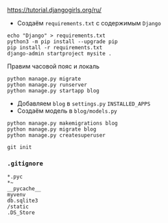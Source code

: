 <https://tutorial.djangogirls.org/ru/>

* Создаём `requirements.txt` c содержимым `Django`

~~~~
echo "Django" > requirements.txt
python3 -m pip install --upgrade pip
pip install -r requirements.txt
django-admin startproject mysite .
~~~~

Правим часовой пояс и локаль

~~~~
python manage.py migrate
python manage.py runserver
python manage.py startapp blog
~~~~

* Добавляем `blog` в `settings.py` `INSTALLED_APPS`
* Создаём модель в `blog/models.py`

~~~~
python manage.py makemigrations blog
python manage.py migrate blog
python manage.py createsuperuser
~~~~

~~~~
git init
~~~~

### `.gitignore`

~~~~
*.pyc
*~
__pycache__
myvenv
db.sqlite3
/static
.DS_Store
~~~~
